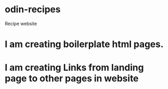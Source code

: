 # odin-recipes
Recipe website
# I am creating boilerplate html pages.
# I am creating Links from landing page to other pages in website
